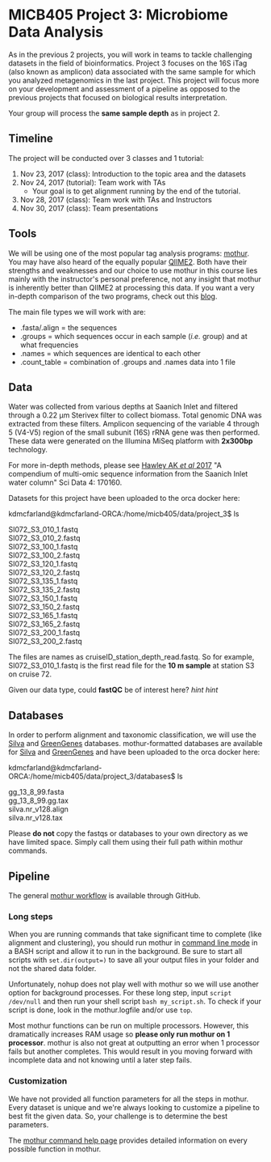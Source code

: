 # MICB405 Project 3: Microbiome Data Analysis
As in the previous 2 projects, you will work in teams to tackle challenging datasets in the field of bioinformatics. Project 3 focuses on the 16S iTag (also known as amplicon) data associated with the same sample for which you analyzed metagenomics in the last project. This project will focus more on your development and assessment of a pipeline as opposed to the previous projects that focused on biological results interpretation.

Your group will process the **same sample depth** as in project 2.

## Timeline
The project will be conducted over 3 classes and 1 tutorial:

1. Nov 23, 2017 (class): Introduction to the topic area and the datasets
2. Nov 24, 2017 (tutorial): Team work with TAs
    + Your goal is to get alignment running by the end of the tutorial.
3. Nov 28, 2017 (class): Team work with TAs and Instructors
4. Nov 30, 2017 (class): Team presentations

## Tools
We will be using one of the most popular tag analysis programs: [mothur](https://www.mothur.org/). You may have also heard of the equally popular [QIIME2](https://qiime2.org/). Both have their strengths and weaknesses and our choice to use mothur in this course lies mainly with the instructor's personal preference, not any insight that mothur is inherently better than QIIME2 at processing this data. If you want a very in-depth comparison of the two programs, check out this [blog](http://blog.mothur.org/2016/01/12/mothur-and-qiime/).

The main file types we will work with are:

* .fasta/.align = the sequences
* .groups = which sequences occur in each sample (*i.e.* group) and at what frequencies
* .names = which sequences are identical to each other
* .count_table = combination of .groups and .names data into 1 file

## Data
Water was collected from various depths at Saanich Inlet and filtered through a 0.22 μm Sterivex filter to collect biomass. Total genomic DNA was extracted from these filters. Amplicon sequencing of the variable 4 through 5 (V4-V5) region of the small subunit (16S) rRNA gene was then performed. These data were generated on the Illumina MiSeq platform with **2x300bp** technology.

For more in-depth methods, please see [Hawley AK *et al* 2017](https://www.ncbi.nlm.nih.gov/pmc/articles/PMC5663217/) "A compendium of multi-omic sequence information from the Saanich Inlet water column" Sci Data 4: 170160.

Datasets for this project have been uploaded to the orca docker here:

kdmcfarland@kdmcfarland-ORCA:/home/micb405/data/project_3$ ls

SI072_S3_010_1.fastq  
SI072_S3_010_2.fastq  
SI072_S3_100_1.fastq  
SI072_S3_100_2.fastq  
SI072_S3_120_1.fastq  
SI072_S3_120_2.fastq  
SI072_S3_135_1.fastq  
SI072_S3_135_2.fastq  
SI072_S3_150_1.fastq  
SI072_S3_150_2.fastq  
SI072_S3_165_1.fastq  
SI072_S3_165_2.fastq  
SI072_S3_200_1.fastq  
SI072_S3_200_2.fastq  

The files are names as cruiseID_station_depth_read.fastq. So for example, SI072_S3_010_1.fastq is the first read file for the **10 m sample** at station S3 on cruise 72.

Given our data type, could **fastQC** be of interest here? *hint hint*

## Databases
In order to perform alignment and taxonomic classification, we will use the [Silva](http://nar.oxfordjournals.org/content/35/21/7188.full) and [GreenGenes](http://aem.asm.org/content/72/7/5069.full) databases. mothur-formatted databases are available for [Silva](https://www.mothur.org/wiki/Silva_reference_files) and [GreenGenes](https://mothur.org/wiki/Greengenes-formatted_databases) and have been uploaded to the orca docker here:

kdmcfarland@kdmcfarland-ORCA:/home/micb405/data/project_3/databases$ ls

gg_13_8_99.fasta  
gg_13_8_99.gg.tax  
silva.nr_v128.align  
silva.nr_v128.tax  

Please **do not** copy the fastqs or databases to your own directory as we have limited space. Simply call them using their full path within mothur commands.

## Pipeline
The general [mothur workflow]() is available through GitHub.

### Long steps
When you are running commands that take significant time to complete (like alignment and clustering), you should run mothur in [command line mode](https://www.mothur.org/wiki/Command_line_mode) in a BASH script and allow it to run in the background. Be sure to start all scripts with `set.dir(output=)` to save all your output files in your folder and not the shared data folder.

Unfortunately, nohup does not play well with mothur so we will use another option for background processes. For these long step, input `script /dev/null` and then run your shell script `bash my_script.sh`. To check if your script is done, look in the mothur.logfile and/or use `top`.

Most mothur functions can be run on multiple processors. However, this dramatically increases RAM usage so **please only run mothur on 1 processor**. mothur is also not great at outputting an error when 1 processor fails but another completes. This would result in you moving forward with incomplete data and not knowing until a later step fails.

### Customization
We have not provided all function parameters for all the steps in mothur. Every dataset is unique and we're always looking to customize a pipeline to best fit the given data. So, your challenge is to determine the best parameters.

The [mothur command help page](https://www.mothur.org/wiki/Category:Commands) provides detailed information on every possible function in mothur.